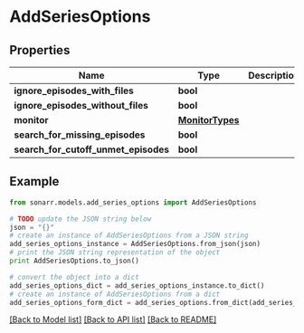 # AddSeriesOptions


## Properties

Name | Type | Description | Notes
------------ | ------------- | ------------- | -------------
**ignore_episodes_with_files** | **bool** |  | [optional] 
**ignore_episodes_without_files** | **bool** |  | [optional] 
**monitor** | [**MonitorTypes**](MonitorTypes.md) |  | [optional] 
**search_for_missing_episodes** | **bool** |  | [optional] 
**search_for_cutoff_unmet_episodes** | **bool** |  | [optional] 

## Example

```python
from sonarr.models.add_series_options import AddSeriesOptions

# TODO update the JSON string below
json = "{}"
# create an instance of AddSeriesOptions from a JSON string
add_series_options_instance = AddSeriesOptions.from_json(json)
# print the JSON string representation of the object
print AddSeriesOptions.to_json()

# convert the object into a dict
add_series_options_dict = add_series_options_instance.to_dict()
# create an instance of AddSeriesOptions from a dict
add_series_options_form_dict = add_series_options.from_dict(add_series_options_dict)
```
[[Back to Model list]](../README.md#documentation-for-models) [[Back to API list]](../README.md#documentation-for-api-endpoints) [[Back to README]](../README.md)


